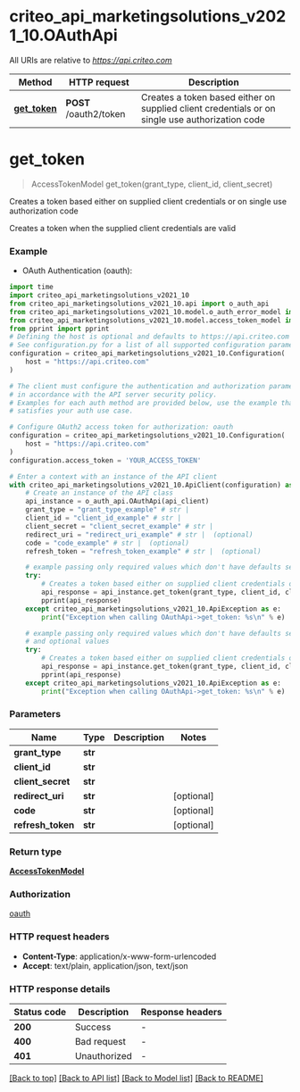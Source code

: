 # criteo_api_marketingsolutions_v2021_10.OAuthApi

All URIs are relative to *https://api.criteo.com*

Method | HTTP request | Description
------------- | ------------- | -------------
[**get_token**](OAuthApi.md#get_token) | **POST** /oauth2/token | Creates a token based either on supplied client credentials or on single use authorization code


# **get_token**
> AccessTokenModel get_token(grant_type, client_id, client_secret)

Creates a token based either on supplied client credentials or on single use authorization code

Creates a token when the supplied client credentials are valid

### Example

* OAuth Authentication (oauth):
```python
import time
import criteo_api_marketingsolutions_v2021_10
from criteo_api_marketingsolutions_v2021_10.api import o_auth_api
from criteo_api_marketingsolutions_v2021_10.model.o_auth_error_model import OAuthErrorModel
from criteo_api_marketingsolutions_v2021_10.model.access_token_model import AccessTokenModel
from pprint import pprint
# Defining the host is optional and defaults to https://api.criteo.com
# See configuration.py for a list of all supported configuration parameters.
configuration = criteo_api_marketingsolutions_v2021_10.Configuration(
    host = "https://api.criteo.com"
)

# The client must configure the authentication and authorization parameters
# in accordance with the API server security policy.
# Examples for each auth method are provided below, use the example that
# satisfies your auth use case.

# Configure OAuth2 access token for authorization: oauth
configuration = criteo_api_marketingsolutions_v2021_10.Configuration(
    host = "https://api.criteo.com"
)
configuration.access_token = 'YOUR_ACCESS_TOKEN'

# Enter a context with an instance of the API client
with criteo_api_marketingsolutions_v2021_10.ApiClient(configuration) as api_client:
    # Create an instance of the API class
    api_instance = o_auth_api.OAuthApi(api_client)
    grant_type = "grant_type_example" # str | 
    client_id = "client_id_example" # str | 
    client_secret = "client_secret_example" # str | 
    redirect_uri = "redirect_uri_example" # str |  (optional)
    code = "code_example" # str |  (optional)
    refresh_token = "refresh_token_example" # str |  (optional)

    # example passing only required values which don't have defaults set
    try:
        # Creates a token based either on supplied client credentials or on single use authorization code
        api_response = api_instance.get_token(grant_type, client_id, client_secret)
        pprint(api_response)
    except criteo_api_marketingsolutions_v2021_10.ApiException as e:
        print("Exception when calling OAuthApi->get_token: %s\n" % e)

    # example passing only required values which don't have defaults set
    # and optional values
    try:
        # Creates a token based either on supplied client credentials or on single use authorization code
        api_response = api_instance.get_token(grant_type, client_id, client_secret, redirect_uri=redirect_uri, code=code, refresh_token=refresh_token)
        pprint(api_response)
    except criteo_api_marketingsolutions_v2021_10.ApiException as e:
        print("Exception when calling OAuthApi->get_token: %s\n" % e)
```


### Parameters

Name | Type | Description  | Notes
------------- | ------------- | ------------- | -------------
 **grant_type** | **str**|  |
 **client_id** | **str**|  |
 **client_secret** | **str**|  |
 **redirect_uri** | **str**|  | [optional]
 **code** | **str**|  | [optional]
 **refresh_token** | **str**|  | [optional]

### Return type

[**AccessTokenModel**](AccessTokenModel.md)

### Authorization

[oauth](../README.md#oauth)

### HTTP request headers

 - **Content-Type**: application/x-www-form-urlencoded
 - **Accept**: text/plain, application/json, text/json


### HTTP response details
| Status code | Description | Response headers |
|-------------|-------------|------------------|
**200** | Success |  -  |
**400** | Bad request |  -  |
**401** | Unauthorized |  -  |

[[Back to top]](#) [[Back to API list]](../README.md#documentation-for-api-endpoints) [[Back to Model list]](../README.md#documentation-for-models) [[Back to README]](../README.md)


